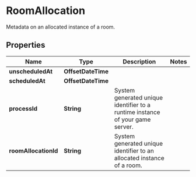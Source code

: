 

# RoomAllocation

Metadata on an allocated instance of a room.

## Properties

| Name | Type | Description | Notes |
|------------ | ------------- | ------------- | -------------|
|**unscheduledAt** | **OffsetDateTime** |  |  |
|**scheduledAt** | **OffsetDateTime** |  |  |
|**processId** | **String** | System generated unique identifier to a runtime instance of your game server. |  |
|**roomAllocationId** | **String** | System generated unique identifier to an allocated instance of a room. |  |



